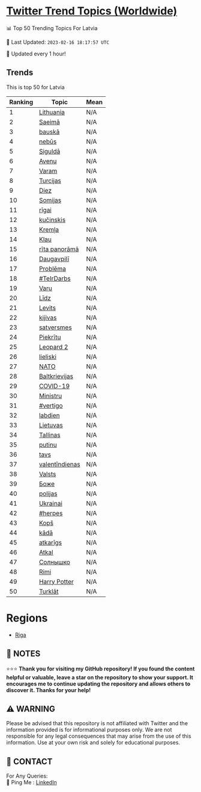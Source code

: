 [Twitter Trend Topics (Worldwide)](https://github.com/ErcinDedeoglu/Twitter-Trend-Topics)
==========


📊 Top 50 Trending Topics For Latvia

📆 Last Updated: `2023-02-16 18:17:57 UTC`

🔧 Updated every 1 hour!


## Trends

This is top 50 for Latvia

| Ranking | Topic | Mean |
| ------- | ------------ | ------------ |
| 1 | [Lithuania](http://twitter.com/search?q=Lithuania) | N/A |
| 2 | [Saeimā](http://twitter.com/search?q=Saeim%c4%81) | N/A |
| 3 | [bauskā](http://twitter.com/search?q=bausk%c4%81) | N/A |
| 4 | [nebūs](http://twitter.com/search?q=neb%c5%abs) | N/A |
| 5 | [Siguldā](http://twitter.com/search?q=Siguld%c4%81) | N/A |
| 6 | [Avenu](http://twitter.com/search?q=Avenu) | N/A |
| 7 | [Varam](http://twitter.com/search?q=Varam) | N/A |
| 8 | [Turcijas](http://twitter.com/search?q=Turcijas) | N/A |
| 9 | [Diez](http://twitter.com/search?q=Diez) | N/A |
| 10 | [Somijas](http://twitter.com/search?q=Somijas) | N/A |
| 11 | [rīgai](http://twitter.com/search?q=r%c4%abgai) | N/A |
| 12 | [kučinskis](http://twitter.com/search?q=ku%c4%8dinskis) | N/A |
| 13 | [Kremļa](http://twitter.com/search?q=Krem%c4%bca) | N/A |
| 14 | [Klau](http://twitter.com/search?q=Klau) | N/A |
| 15 | [rīta panorāmā](http://twitter.com/search?q=r%c4%abta+panor%c4%81m%c4%81) | N/A |
| 16 | [Daugavpilī](http://twitter.com/search?q=Daugavpil%c4%ab) | N/A |
| 17 | [Problēma](http://twitter.com/search?q=Probl%c4%93ma) | N/A |
| 18 | [#TeIrDarbs](http://twitter.com/search?q=%23TeIrDarbs) | N/A |
| 19 | [Varu](http://twitter.com/search?q=Varu) | N/A |
| 20 | [Līdz](http://twitter.com/search?q=L%c4%abdz) | N/A |
| 21 | [Levits](http://twitter.com/search?q=Levits) | N/A |
| 22 | [kijivas](http://twitter.com/search?q=kijivas) | N/A |
| 23 | [satversmes](http://twitter.com/search?q=satversmes) | N/A |
| 24 | [Piekrītu](http://twitter.com/search?q=Piekr%c4%abtu) | N/A |
| 25 | [Leopard 2](http://twitter.com/search?q=Leopard+2) | N/A |
| 26 | [lieliski](http://twitter.com/search?q=lieliski) | N/A |
| 27 | [NATO](http://twitter.com/search?q=NATO) | N/A |
| 28 | [Baltkrievijas](http://twitter.com/search?q=Baltkrievijas) | N/A |
| 29 | [COVID-19](http://twitter.com/search?q=COVID-19) | N/A |
| 30 | [Ministru](http://twitter.com/search?q=Ministru) | N/A |
| 31 | [#vertigo](http://twitter.com/search?q=%23vertigo) | N/A |
| 32 | [labdien](http://twitter.com/search?q=labdien) | N/A |
| 33 | [Lietuvas](http://twitter.com/search?q=Lietuvas) | N/A |
| 34 | [Tallinas](http://twitter.com/search?q=Tallinas) | N/A |
| 35 | [putinu](http://twitter.com/search?q=putinu) | N/A |
| 36 | [tavs](http://twitter.com/search?q=tavs) | N/A |
| 37 | [valentīndienas](http://twitter.com/search?q=valent%c4%abndienas) | N/A |
| 38 | [Valsts](http://twitter.com/search?q=Valsts) | N/A |
| 39 | [Боже](http://twitter.com/search?q=%d0%91%d0%be%d0%b6%d0%b5) | N/A |
| 40 | [polijas](http://twitter.com/search?q=polijas) | N/A |
| 41 | [Ukrainai](http://twitter.com/search?q=Ukrainai) | N/A |
| 42 | [#herpes](http://twitter.com/search?q=%23herpes) | N/A |
| 43 | [Kopš](http://twitter.com/search?q=Kop%c5%a1) | N/A |
| 44 | [kādā](http://twitter.com/search?q=k%c4%81d%c4%81) | N/A |
| 45 | [atkarīgs](http://twitter.com/search?q=atkar%c4%abgs) | N/A |
| 46 | [Atkal](http://twitter.com/search?q=Atkal) | N/A |
| 47 | [Солнышко](http://twitter.com/search?q=%d0%a1%d0%be%d0%bb%d0%bd%d1%8b%d1%88%d0%ba%d0%be) | N/A |
| 48 | [Rimi](http://twitter.com/search?q=Rimi) | N/A |
| 49 | [Harry Potter](http://twitter.com/search?q=Harry+Potter) | N/A |
| 50 | [Turklāt](http://twitter.com/search?q=Turkl%c4%81t) | N/A |



# Regions

* [Riga](</Latvia/Riga.md>)



## 📝 NOTES

⭐⭐⭐ **Thank you for visiting my GitHub repository! If you found the content helpful or valuable, leave a star on the repository to show your support. It encourages me to continue updating the repository and allows others to discover it. Thanks for your help!**


## ⚠️ WARNING

Please be advised that this repository is not affiliated with Twitter and the information provided is for informational purposes only. We are not responsible for any legal consequences that may arise from the use of this information. Use at your own risk and solely for educational purposes.


## 📨 CONTACT

 For Any Queries:  
            🏓 Ping Me : [LinkedIn](https://www.linkedin.com/in/ercindedeoglu/)
